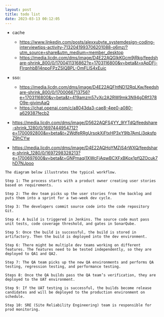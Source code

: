 ```yaml
---
layout: post
title: todo list
date: 2023-03-13 00:12:05
---
```


- cache

    - https://www.linkedin.com/posts/alexxubyte_systemdesign-coding-interviewtips-activity-7132041993706201088-o6mz/?utm_source=share&utm_medium=member_desktop
    - https://media.licdn.com/dms/image/D4E22AQGIkKGcm9jRkg/feedshare-shrink_800/0/1700411316862?e=1703116800&v=beta&t=xApDFj-FlrqnhbB14npoFPzZSlQBPL-OmFLlS4xEuic

- sso:
    - https://media.licdn.com/dms/image/D4E22AQFhtND12RqLKw/feedshare-shrink_800/0/1700066713756?e=1703116800&v=beta&t=419amzm57vXc2A2RW9mk3N94gDRf378O9e-gjvimAaQ
    - https://chat.openai.com/c/a8043da3-cae8-4ee0-a080-a629387fecb2
- https://media.licdn.com/dms/image/D5622AQFS4YY_9lYTdQ/feedshare-shrink_1280/0/1697444954712?e=1700092800&v=beta&t=2WdfeRRgUrsokXiFtxHP3xY9Ib7AmLj3qksfpZ9hCYw

- https://media.licdn.com/dms/image/D4E22AQHoYMZjS4rWXQ/feedshare-shrink_1280/0/1697298328213?e=1700697600&v=beta&t=GNPmaqi1XWcFjAqwBCXFxBKox1pfQZOcuk7hD7NJpoo

```
The diagram below illustrates the typical workflow.

Step 1: The process starts with a product owner creating user stories based on requirements.

Step 2: The dev team picks up the user stories from the backlog and puts them into a sprint for a two-week dev cycle.

Step 3: The developers commit source code into the code repository Git.

Step 4: A build is triggered in Jenkins. The source code must pass unit tests, code coverage threshold, and gates in SonarQube.

Step 5: Once the build is successful, the build is stored in artifactory. Then the build is deployed into the dev environment.

Step 6: There might be multiple dev teams working on different features. The features need to be tested independently, so they are deployed to QA1 and QA2.

Step 7: The QA team picks up the new QA environments and performs QA testing, regression testing, and performance testing.

Steps 8: Once the QA builds pass the QA team’s verification, they are deployed to the UAT environment.

Step 9: If the UAT testing is successful, the builds become release candidates and will be deployed to the production environment on schedule.

Step 10: SRE (Site Reliability Engineering) team is responsible for prod monitoring.
```
